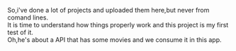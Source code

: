 So,i've done a lot of projects and uploaded them here,but never from comand lines.<br/>
It is time to understand how things properly work and this project is my first test of it.<br>
Oh,he's about a API that has some movies and we consume it in this app.
